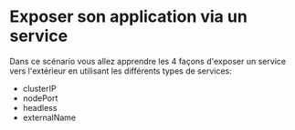 # Exposer son application via un service

Dans ce scénario vous allez apprendre les 4 façons d'exposer un service vers l'extérieur en utilisant les différents types de services:

- clusterIP
- nodePort
- headless
- externalName
